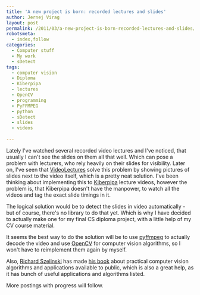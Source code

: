 ```yaml
---
title: 'A new project is born: recorded lectures and slides'
author: Jernej Virag
layout: post
permalink: /2011/03/a-new-project-is-born-recorded-lectures-and-slides/
robotsmeta:
  - index,follow
categories:
  - Computer stuff
  - My work
  - sDetect
tags:
  - computer vision
  - Diploma
  - Kiberpipa
  - lectures
  - OpenCV
  - programming
  - PyFFMPEG
  - python
  - sDetect
  - slides
  - videos
  
---
```

Lately I've watched several recorded video lectures and I've noticed, that usually I can't see the slides on them all that well. Which can pose a problem with lecturers, who rely heavily on their slides for visibility. Later on, I've seen that [VideoLectures][1] solve this problem by showing pictures of slides next to the video itself, which is a pretty neat solution. I've been thinking about implementing this to [Kiberpipa][2] lecture videos, however the problem is, that Kiberpipa doesn't have the manpower, to watch all the videos and tag the exact slide timings in it.

The logical solution would be to detect the slides in video automatically - but of course, there's no library to do that yet. Which is why I have decided to actually make one for my final CS diploma project, with a little help of my CV course material.

It seems the best way to do the solution will be to use [pyffmpeg][3] to actually decode the video and use [OpenCV][6] for computer vision algorithms, so I won't have to reimplement them again by myself.

Also, [Richard Szelinski][4] has made [his book][5] about practical computer vision algorithms and applications available to public, which is also a great help, as it has bunch of useful applications and algorithms listed.

More postings with progress will follow.

 [1]: http://videolectures.net/
 [2]: http://video.kiberpipa.org/
 [3]: http://code.google.com/p/pyffmpeg/
 [4]: http://research.microsoft.com/en-us/um/people/szeliski/
 [5]: http://szeliski.org/Book/
 [6]: http://opencv.willowgarage.com/wiki/